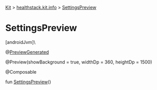 
[Kit](../../kit.html) > [healthstack.kit.info](index.html) > [SettingsPreview](-settings-preview.html)



# SettingsPreview



[androidJvm]\




@[PreviewGenerated](../healthstack.kit.annotation/-preview-generated/index.html)



@Preview(showBackground = true, widthDp = 360, heightDp = 1500)



@Composable



fun [SettingsPreview](-settings-preview.html)()




